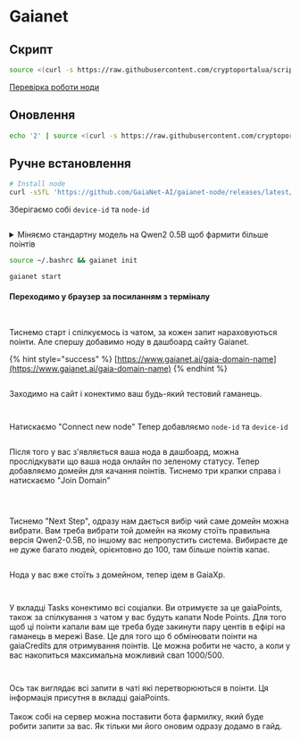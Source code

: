 # Gaianet

## Скрипт

```bash
source <(curl -s https://raw.githubusercontent.com/cryptoportalua/scripts/refs/heads/main/gaianet)
```

[Перевірка роботи ноди](gaianet.md#perekhodimo-u-brauzer-za-posilannyam-z-terminalu)

## Оновлення

```bash
echo '2' | source <(curl -s https://raw.githubusercontent.com/cryptoportalua/scripts/refs/heads/main/gaianet)
```

## Ручне встановлення

```bash
# Install node
curl -sSfL 'https://github.com/GaiaNet-AI/gaianet-node/releases/latest/download/install.sh' | bash
```

Зберігаємо собі `device-id` та `node-id`

<figure><img src=".gitbook/assets/image.png" alt=""><figcaption></figcaption></figure>

<details>

<summary>Міняємо стандартну модель на Qwen2 0.5B щоб фармити більше поінтів</summary>

```bash
ADDRESS=$(gaianet info | grep "Node ID" | awk -F': ' '{print $2}')
```

```bash
sudo tee ~/gaianet/config.json > /dev/null <<EOF
{
  "address": "$ADDRESS",
  "chat": "https://huggingface.co/gaianet/Qwen2-0.5B-Instruct-GGUF/resolve/main/Qwen2-0.5B-Instruct-Q5_K_M.gguf",
  "chat_batch_size": "32",
  "chat_ctx_size": "131072",
  "description": "This GaiaNet node config with a Qwen2 0.5B model.",
  "domain": "gaia.domains",
  "embedding": "https://huggingface.co/gaianet/Nomic-embed-text-v1.5-Embedding-GGUF/resolve/main/nomic-embed-text-v1.5.f16.gguf",
  "embedding_batch_size": "8192",
  "embedding_collection_name": "default",
  "embedding_ctx_size": "8192",
  "llamaedge_port": "8082",
  "prompt_template": "chatml",
  "qdrant_limit": "1",
  "qdrant_score_threshold": "0.5",
  "rag_policy": "system-message",
  "rag_prompt": "Use the following pieces of context to answer the user's question.\nIf you don't know the answer, just say that you don't know, don't try to make up an answer.\n----------------\n",
  "reverse_prompt": "",
  "snapshot": "",
  "system_prompt": "You are a helpful, respectful, and honest assistant. Always answer accurately, while being safe."
}
EOF
```



</details>

```bash
source ~/.bashrc && gaianet init
```

```bash
gaianet start
```

#### Переходимо у браузер за посиланням з терміналу

<figure><img src=".gitbook/assets/image (1).png" alt=""><figcaption></figcaption></figure>

<figure><img src=".gitbook/assets/image (2).png" alt=""><figcaption></figcaption></figure>

Тиснемо старт і спілкуємось із чатом, за кожен запит нараховуються поінти. Але спершу добавимо ноду в дашбоард сайту Gaianet.

{% hint style="success" %}
[https://www.gaianet.ai/gaia-domain-name](https://www.gaianet.ai/gaia-domain-name)
{% endhint %}

<figure><img src=".gitbook/assets/Знімок екрана 2025-04-11 о 18.10.18.png" alt=""><figcaption></figcaption></figure>

Заходимо на сайт і конектимо ваш будь-який тестовий гаманець.&#x20;

<figure><img src=".gitbook/assets/Знімок екрана 2025-04-11 о 18.04.36.png" alt=""><figcaption></figcaption></figure>

<figure><img src=".gitbook/assets/Знімок екрана 2025-04-11 о 18.05.00.png" alt=""><figcaption></figcaption></figure>

Натискаємо "Connect new node" Тепер добавляємо `node-id` та `device-id`

<figure><img src=".gitbook/assets/Знімок екрана 2025-04-11 о 18.05.12.png" alt=""><figcaption></figcaption></figure>

Після того у вас з'являється ваша нода в дашбоард, можна прослідкувати що ваша нода онлайн по зеленому статусу. Тепер добавляємо домейн для качання поінтів. Тиснемо три крапки справа і натискаємо "Join Domain"&#x20;

<figure><img src=".gitbook/assets/Знімок екрана 2025-04-11 о 18.05.43.png" alt=""><figcaption></figcaption></figure>

<div><figure><img src=".gitbook/assets/Знімок екрана 2025-04-11 о 18.05.58.png" alt=""><figcaption></figcaption></figure> <figure><img src=".gitbook/assets/Знімок екрана 2025-04-11 о 18.06.21.png" alt=""><figcaption></figcaption></figure></div>

Тиснемо "Next Step", одразу нам дається вибір чий саме домейн можна вибрати. Вам треба вибрати той домейн на якому стоїть правильна версія Qwen2-0.5B,  по іншому вас непропустить система. Вибираєте де не дуже багато людей, орієнтовно до 100, там більше поінтів капає.&#x20;

<figure><img src=".gitbook/assets/Знімок екрана 2025-04-11 о 18.04.36 (1).png" alt=""><figcaption></figcaption></figure>

Нода у вас вже стоїть з домейном, тепер ідем в GaiaXp.

<figure><img src=".gitbook/assets/Знімок екрана 2025-04-11 о 18.47.46.png" alt=""><figcaption></figcaption></figure>

<figure><img src=".gitbook/assets/Знімок екрана 2025-04-11 о 18.49.28.png" alt=""><figcaption></figcaption></figure>

У вкладці Tasks конектимо всі соціалки. Ви отримуєте за це gaiaPoints, також за спілкування з чатом у вас будуть капати Node Points. Для того щоб ці поінти капали вам ще треба буде закинути пару центів в ефірі на гаманець в мережі Base. Це для того що б обмінювати поінти на gaiaCredits для отримування поінтів. Це можна робити не часто,  а коли у вас накопиться максимальна можливий свап 1000/500.

<figure><img src=".gitbook/assets/Знімок екрана 2025-04-11 о 18.54.34.png" alt=""><figcaption></figcaption></figure>

<figure><img src=".gitbook/assets/Знімок екрана 2025-04-11 о 18.58.33.png" alt=""><figcaption></figcaption></figure>

Ось так виглядає всі запити в чаті які перетворюються в поінти. Ця інформація присутня в вкладці  gaiaPoints.\
\
Також собі на сервер можна поставити бота фармилку, який буде робити запити за вас. Як тільки ми його оновим одразу додамо в гайд.
